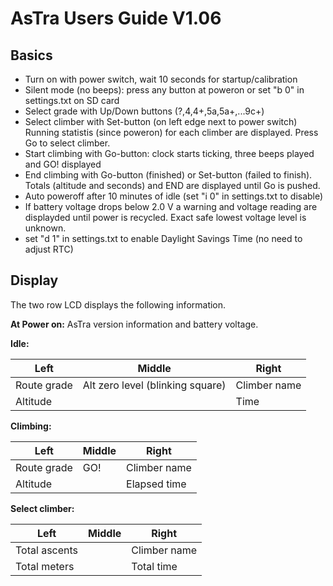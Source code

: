 AsTra Users Guide V1.06
=======================

Basics
------

- Turn on with power switch, wait 10 seconds for startup/calibration
- Silent mode (no beeps): press any button at poweron 
 or set "b 0" in settings.txt on SD card
- Select grade with Up/Down buttons (?,4,4+,5a,5a+,...9c+)
- Select climber with Set-button (on left edge next to power switch)
  Running statistis (since poweron) for each climber are displayed.
  Press Go to select climber.
- Start climbing with Go-button: clock starts ticking, three beeps
  played and GO! displayed
- End climbing with Go-button (finished) or Set-button (failed to
  finish). Totals (altitude and seconds) and END are displayed until Go is pushed.
- Auto poweroff after 10 minutes of idle (set "i 0" in settings.txt to disable)
- If battery voltage drops below 2.0 V a warning and voltage reading are
  displayded until power is recycled. Exact safe lowest voltage level
  is unknown.
- set "d 1" in settings.txt to enable Daylight Savings Time (no need
  to adjust RTC)

Display
-------

The two row LCD displays the following information.

**At Power on:**
 AsTra version information and battery voltage.

**Idle:** 

 Left | Middle | Right
 ---- | -------| -----
 Route grade | Alt zero level (blinking square) | Climber name
 Altitude| | Time
 
**Climbing:**

 Left | Middle | Right
 ---- | -------| -----
 Route grade | GO! | Climber name
 Altitude | |  Elapsed time
 
**Select climber:**

 Left | Middle | Right
 ---- | -------| -----
 Total ascents | | Climber name
 Total meters | | Total time


